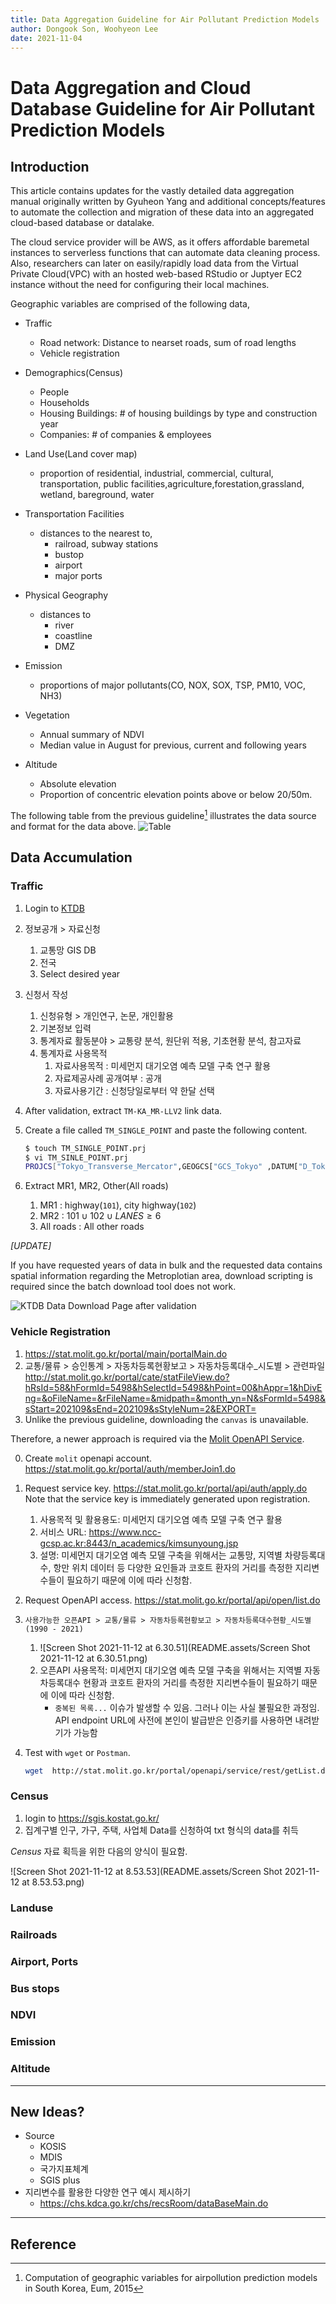 ```yaml
---
title: Data Aggregation Guideline for Air Pollutant Prediction Models
author: Dongook Son, Woohyeon Lee
date: 2021-11-04
---
```


# Data Aggregation and Cloud Database Guideline for Air Pollutant Prediction Models

## Introduction

This article contains updates for the vastly detailed data aggregation manual originally written by Gyuheon Yang and additional concepts/features to automate the collection and migration of these data into an aggregated cloud-based database or datalake.

The cloud service provider will be AWS, as it offers affordable baremetal instances to serverless functions that can automate data cleaning process. Also, researchers can later on easily/rapidly load data from the Virtual Private Cloud(VPC) with an hosted web-based RStudio or Juptyer EC2 instance without the need for configuring their local machines. 


Geographic variables are comprised of the following data,

- Traffic
    - Road network: Distance to nearset roads, sum of road lengths
    - Vehicle registration
- Demographics(Census)
    - People
    - Households
    - Housing Buildings: # of housing buildings by type and construction year
    - Companies: # of companies & employees 
- Land Use(Land cover map)
    - proportion of residential, industrial, commercial, cultural, transportation, public facilities,agriculture,forestation,grassland, wetland, bareground, water

- Transportation Facilities
    - distances to the nearest to,
        - railroad, subway stations
        - bustop
        - airport
        - major ports
- Physical Geography
    - distances to
        - river
        - coastline
        - DMZ
- Emission
    - proportions of major pollutants(CO, NOX, SOX, TSP, PM10, VOC, NH3)
- Vegetation
    - Annual summary of NDVI
    - Median value in August for previous, current and following years
- Altitude
    - Absolute elevation
    - Proportion of concentric elevation points above or below 20/50m. 

The following table from the previous guideline[^1] illustrates the data source and format for the data above.
![Table](./README.assets/Screen%20Shot%202021-11-04%20at%2021.48.13.png)

## Data Accumulation

### Traffic
1. Login to [KTDB](https://www.ktdb.go.kr/)
2. 정보공개 > 자료신청
	1. 교통망 GIS DB
	2. 전국
	3. Select desired year
3. 신청서 작성
	1. 신청유형 > 개인연구, 논문, 개인활용
	2. 기본정보 입력
	3. 통계자료 활동분야 > 교통량 분석, 원단위 적용, 기초현황 분석, 참고자료
	4. 통계자료 사용목적 
		1. 자료사용목적 : 미세먼지 대기오염 예측 모델 구축 연구 활용
		2. 자료제공사례 공개여부 : 공개
		3. 자료사용기간 : 신청당일로부터 약 한달 선택
4. After validation, extract `TM-KA_MR-LLV2` link data.
5. Create a file called `TM_SINGLE_POINT` and paste the following content.
	```bash
	$ touch TM_SINGLE_POINT.prj
	$ vi TM_SINLE_POINT.prj
	PROJCS["Tokyo_Transverse_Mercator",GEOGCS["GCS_Tokyo" ,DATUM["D_Tokyo",SPHEROID["Bessel_1841",6377397.155,299 .1528128]],PRIMEM["Greenwich",0.0],UNIT["Degree",0.0174532 925199433]],PROJECTION["Transverse_Mercator"],PARAMETE R["False_Easting",400000.0],PARAMETER["False_Northing",60 0000.0],PARAMETER["Central_Meridian",128.0000],PARAMET ER["Scale_Factor",0.9999],PARAMETER["Latitude_Of_Origin", 38.0],UNIT["Meter",1.0]]
	```

6. Extract MR1, MR2, Other(All roads)
	1. MR1 : highway(`101`), city highway(`102`)
	2. MR2 : $101 \cup 102 \cup LANES \ge 6$
	3. All roads : All other roads

*[UPDATE]*

If you have requested years of data in bulk and the requested data contains spatial information regarding the Metroplotian area, download scripting is required since the batch download tool does not work. 

![KTDB Data Download Page after validation](./README.assets/Screen%20Shot%202021-11-06%20at%205.43.32.png)






### Vehicle Registration
1. https://stat.molit.go.kr/portal/main/portalMain.do
2. 교통/물류 > 승인통계 > 자동차등록현황보고 > 자동차등록대수_시도별 > 관련파일
http://stat.molit.go.kr/portal/cate/statFileView.do?hRsId=58&hFormId=5498&hSelectId=5498&hPoint=00&hAppr=1&hDivEng=&oFileName=&rFileName=&midpath=&month_yn=N&sFormId=5498&sStart=202109&sEnd=202109&sStyleNum=2&EXPORT=
3. Unlike the previous guideline, downloading the `canvas` is unavailable. 

Therefore, a newer approach is required via the [Molit OpenAPI Service](https://stat.molit.go.kr/portal/api/main.do).

0. Create `molit` openapi account. https://stat.molit.go.kr/portal/auth/memberJoin1.do

1. Request service key. https://stat.molit.go.kr/portal/api/auth/apply.do
   Note that the service key is immediately generated upon registration.

   1. 사용목적 및 활용용도: 미세먼지 대기오염 예측 모델 구축 연구 활용
   2. 서비스 URL: https://www.ncc-gcsp.ac.kr:8443/n_academics/kimsunyoung.jsp
   3. 설명: 미세먼지 대기오염 예측 모델 구축을 위해서는 교통망, 지역별 차량등록대수, 항만 위치 데이터 등 다양한 요인들과 코호트 환자의 거리를 측정한 지리변수들이 필요하기 때문에 이에 따라 신청함.

2. Request OpenAPI access. https://stat.molit.go.kr/portal/api/open/list.do

3. `사용가능한 오픈API > 교통/물류 > 자동차등록현황보고 > 자동차등록대수현황_시도별 (1990 - 2021)`

   1. ![Screen Shot 2021-11-12 at 6.30.51](README.assets/Screen Shot 2021-11-12 at 6.30.51.png)
   2. 오픈API 사용목적: 미세먼지 대기오염 예측 모델 구축을 위해서는 지역별 자동차등록대수 현황과 코호트 환자의 거리를 측정한 지리변수들이 필요하기 때문에 이에 따라 신청함.
      - `중복된 목록...` 이슈가 발생할 수 있음. 그러나 이는 사실 불필요한 과정임. API endpoint URL에 사전에 본인이 발급받은 인증키를 사용하면 내려받기가 가능함

4. Test with `wget` or `Postman`.

   ```sh
   wget  http://stat.molit.go.kr/portal/openapi/service/rest/getList.do?key=인증키&form_id=5559&style_num=1&start_dt=201303&end_dt=201303
   ```

### Census

1. login to https://sgis.kostat.go.kr/
2. 집계구별 인구, 가구, 주택, 사업체 Data를 신청하여 txt 형식의 data를 취득

*Census* 자료 획득을 위한 다음의 양식이 필요함.

![Screen Shot 2021-11-12 at 8.53.53](README.assets/Screen Shot 2021-11-12 at 8.53.53.png)

### Landuse

### Railroads

### Airport, Ports

### Bus stops

### NDVI

### Emission

### Altitude



---

## New Ideas?

- Source
  - KOSIS
  - MDIS
  - 국가지표체계
  - SGIS plus
- 지리변수를 활용한 다양한 연구 예시 제시하기
  - https://chs.kdca.go.kr/chs/recsRoom/dataBaseMain.do




---

## Reference

[^1]: Computation of geographic variables for airpollution prediction models in South Korea, Eum, 2015
[^2]: Geodatabase: Best Practices, Flanagan M., ESRI Federal GIS conference, 2019
